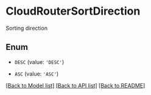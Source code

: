 # CloudRouterSortDirection

Sorting direction

## Enum

* `DESC` (value: `'DESC'`)

* `ASC` (value: `'ASC'`)

[[Back to Model list]](../README.md#documentation-for-models) [[Back to API list]](../README.md#documentation-for-api-endpoints) [[Back to README]](../README.md)


